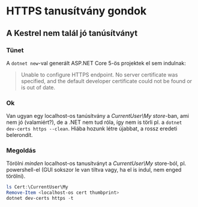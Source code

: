 # HTTPS tanusítvány gondok

## A Kestrel nem talál jó tanúsítványt

### Tünet

A `dotnet new`-val generált ASP.NET Core 5-ös projektek el sem indulnak:
> Unable to configure HTTPS endpoint. No server certificate was specified, and the default developer certificate could not be found or is out of date.

### Ok

Van ugyan egy localhost-os tanúsítvány a _CurrentUser\My store_-ban, ami nem jó (valamiért?), de a .NET nem tud róla, így nem is törli pl. a `dotnet dev-certs https --clean`. Hiába hozunk létre újabbat, a rossz eredeti belerondít.

### Megoldás

Törölni *minden* localhost-os tanusítványt a _CurrentUser\My_ store-ból, pl. powershell-el (GUI sokszor le van tiltva vagy, ha el is indul, nem enged törölni).

```powershell
ls Cert:\CurrentUser\My
Remove-Item <localhost-os cert thumbprint>
dotnet dev-certs https -t
```
